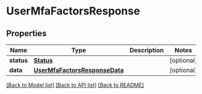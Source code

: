 # UserMfaFactorsResponse

## Properties
Name | Type | Description | Notes
------------ | ------------- | ------------- | -------------
**status** | [**Status**](Status.md) |  | [optional] 
**data** | [**UserMfaFactorsResponseData**](UserMfaFactorsResponseData.md) |  | [optional] 

[[Back to Model list]](../README.md#documentation-for-models) [[Back to API list]](../README.md#documentation-for-api-endpoints) [[Back to README]](../README.md)


